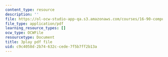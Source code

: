 ```yaml
---
content_type: resource
description: ''
file: https://ol-ocw-studio-app-qa.s3.amazonaws.com/courses/16-90-computational-methods-in-aerospace-engineering-spring-2014/c9c4058d2b74632ccede7f5b7ff2b13a_FAKkYN2k_uk.pdf
file_type: application/pdf
learning_resource_types: []
ocw_type: OCWFile
resourcetype: Document
title: 3play pdf file
uid: c9c4058d-2b74-632c-cede-7f5b7ff2b13a
---
```

